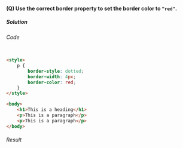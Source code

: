 #### (Q) Use the correct border property to set the border color to `"red"`.

<h5>Solution</h5>

###### Code

```HTML

<style>
    p {
        border-style: dotted;
        border-width: 4px;
        border-color: red;
    }
</style>

<body>
    <h1>This is a heading</h1>
    <p>This is a paragraph</p>
    <p>This is a paragraph</p>
</body>

```

###### Result

